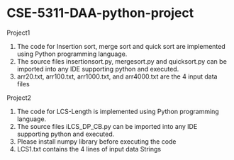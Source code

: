 # CSE-5311-DAA-python-project
Project1
1. The code for Insertion sort, merge sort and quick sort are implemented using Python programming language.
2. The source files insertionsort.py, mergesort.py and quicksort.py can be imported into any IDE supporting python and executed.
3. arr20.txt, arr100.txt, arr1000.txt, and arr4000.txt are the 4 input data files

Project2
1. The code for LCS-Length is implemented using Python programming language.
2. The source files iLCS_DP_CB.py can be imported into any IDE supporting python and executed.
3. Please install numpy library before executing the code
3. LCS1.txt contains the 4 lines of input data Strings
